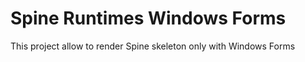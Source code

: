 # Spine Runtimes Windows Forms

This project allow to render Spine skeleton only with Windows Forms 